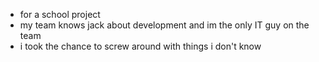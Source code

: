 -  for a school project
-  my team knows jack about development and im the only IT guy on the team
-  i took the chance to screw around with things i don't know
